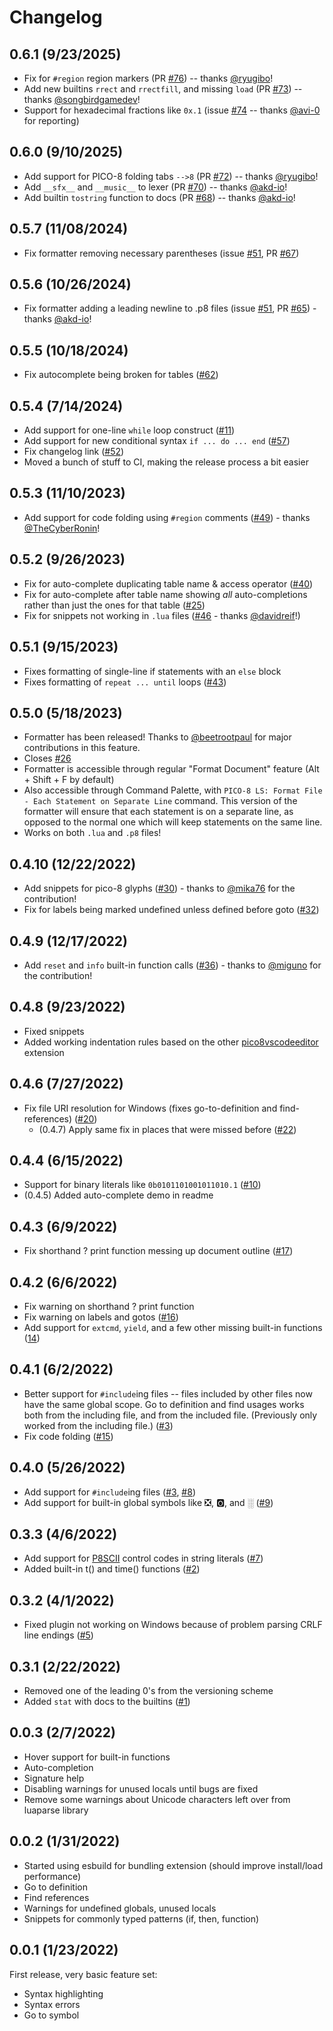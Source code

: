 # Changelog

## 0.6.1 (9/23/2025)

- Fix for `#region` region markers (PR [#76](https://github.com/japhib/pico8-ls/pull/76)) -- thanks [@ryugibo](https://github.com/ryugibo)!
- Add new builtins `rrect` and `rrectfill`, and missing `load` (PR [#73](https://github.com/japhib/pico8-ls/pull/73)) -- thanks [@songbirdgamedev](https://github.com/songbirdgamedev)!
- Support for hexadecimal fractions like `0x.1` (issue [#74](https://github.com/japhib/pico8-ls/issues/74) -- thanks [@avi-0](https://github.com/avi-0) for reporting)

## 0.6.0 (9/10/2025)

- Add support for PICO-8 folding tabs `-->8` (PR [#72](https://github.com/japhib/pico8-ls/pull/72)) -- thanks [@ryugibo](https://github.com/ryugibo)!
- Add `__sfx__` and `__music__` to lexer (PR [#70](https://github.com/japhib/pico8-ls/pull/70)) -- thanks [@akd-io](https://github.com/akd-io)!
- Add builtin `tostring` function to docs (PR [#68](https://github.com/japhib/pico8-ls/pull/68)) -- thanks [@akd-io](https://github.com/akd-io)!

## 0.5.7 (11/08/2024)

- Fix formatter removing necessary parentheses (issue [#51](https://github.com/japhib/pico8-ls/issues/50), PR [#67](https://github.com/japhib/pico8-ls/pull/67))

## 0.5.6 (10/26/2024)

- Fix formatter adding a leading newline to .p8 files (issue [#51](https://github.com/japhib/pico8-ls/issues/51), PR [#65](https://github.com/japhib/pico8-ls/pull/65)) - thanks [@akd-io](https://github.com/akd-io)!

## 0.5.5 (10/18/2024)

- Fix autocomplete being broken for tables ([#62](https://github.com/japhib/pico8-ls/issues/62))

## 0.5.4 (7/14/2024)

- Add support for one-line `while` loop construct ([#11](https://github.com/japhib/pico8-ls/issues/11))
- Add support for new conditional syntax `if ... do ... end` ([#57](https://github.com/japhib/pico8-ls/issues/57))
- Fix changelog link ([#52](https://github.com/japhib/pico8-ls/pull/52))
- Moved a bunch of stuff to CI, making the release process a bit easier

## 0.5.3 (11/10/2023)

- Add support for code folding using `#region` comments ([#49](https://github.com/japhib/pico8-ls/pull/49)) - thanks [@TheCyberRonin](https://github.com/TheCyberRonin)!

## 0.5.2 (9/26/2023)

- Fix for auto-complete duplicating table name & access operator ([#40](https://github.com/japhib/pico8-ls/issues/40))
- Fix for auto-complete after table name showing _all_ auto-completions rather than just the ones for that table ([#25](https://github.com/japhib/pico8-ls/issues/25))
- Fix for snippets not working in `.lua` files ([#46](https://github.com/japhib/pico8-ls/pull/46) - thanks [@davidreif](https://github.com/davidreif)!)

## 0.5.1 (9/15/2023)

- Fixes formatting of single-line if statements with an `else` block
- Fixes formatting of `repeat ... until` loops ([#43](https://github.com/japhib/pico8-ls/issues/43))

## 0.5.0 (5/18/2023)

- Formatter has been released! Thanks to [@beetrootpaul](https://github.com/beetrootpaul) for major contributions in this feature.
- Closes [#26](https://github.com/japhib/pico8-ls/issues/26)
- Formatter is accessible through regular "Format Document" feature (Alt + Shift + F by default)
- Also accessible through Command Palette, with `PICO-8 LS: Format File - Each Statement on Separate Line` command. This version of the formatter will ensure that each statement is on a separate line, as opposed to the normal one which will keep statements on the same line.
- Works on both `.lua` and `.p8` files!

## 0.4.10 (12/22/2022)

- Add snippets for pico-8 glyphs ([#30](https://github.com/japhib/pico8-ls/issues/30)) - thanks to [@mika76](https://github.com/mika76) for the contribution!
- Fix for labels being marked undefined unless defined before goto ([#32](https://github.com/japhib/pico8-ls/issues/32))

## 0.4.9 (12/17/2022)

- Add `reset` and `info` built-in function calls ([#36](https://github.com/japhib/pico8-ls/pull/36)) - thanks to [@miguno](https://github.com/miguno) for the contribution!

## 0.4.8 (9/23/2022)

- Fixed snippets
- Added working indentation rules based on the other [pico8vscodeeditor](https://github.com/grumpydev/pico8vscodeeditor) extension

## 0.4.6 (7/27/2022)

- Fix file URI resolution for Windows (fixes go-to-definition and find-references) ([#20](https://github.com/japhib/pico8-ls/issues/20))
	- (0.4.7) Apply same fix in places that were missed before ([#22](https://github.com/japhib/pico8-ls/issues/22))

## 0.4.4 (6/15/2022)

- Support for binary literals like `0b0101101001011010.1` ([#10](https://github.com/japhib/pico8-ls/issues/10))
- (0.4.5) Added auto-complete demo in readme

## 0.4.3 (6/9/2022)

- Fix shorthand ? print function messing up document outline ([#17](https://github.com/japhib/pico8-ls/issues/17))

## 0.4.2 (6/6/2022)

- Fix warning on shorthand ? print function
- Fix warning on labels and gotos ([#16](https://github.com/japhib/pico8-ls/issues/16))
- Add support for `extcmd`, `yield`, and a few other missing built-in functions ([14](https://github.com/japhib/pico8-ls/issues/14))

## 0.4.1 (6/2/2022)

- Better support for `#include`ing files -- files included by other files now have the same global scope. Go to definition and find usages works both from the including file, and from the included file. (Previously only worked from the including file.) ([#3](https://github.com/japhib/pico8-ls/issues/3))
- Fix code folding ([#15](https://github.com/japhib/pico8-ls/issues/15))

## 0.4.0 (5/26/2022)

- Add support for `#include`ing files ([#3](https://github.com/japhib/pico8-ls/issues/3), [#8](https://github.com/japhib/pico8-ls/issues/8))
- Add support for built-in global symbols like ❎, 🅾️, and ░ ([#9](https://github.com/japhib/pico8-ls/issues/9))

## 0.3.3 (4/6/2022)

- Add support for [P8SCII](https://pico-8.fandom.com/wiki/P8SCII) control codes in string literals ([#7](https://github.com/japhib/pico8-ls/issues/7))
- Added built-in t() and time() functions ([#2](https://github.com/japhib/pico8-ls/issues/2))

## 0.3.2 (4/1/2022)

- Fixed plugin not working on Windows because of problem parsing CRLF line endings ([#5](https://github.com/japhib/pico8-ls/issues/5))

## 0.3.1 (2/22/2022)

- Removed one of the leading 0's from the versioning scheme
- Added `stat` with docs to the builtins ([#1](https://github.com/japhib/pico8-ls/issues/1))

## 0.0.3 (2/7/2022)

- Hover support for built-in functions
- Auto-completion
- Signature help
- Disabling warnings for unused locals until bugs are fixed
- Remove some warnings about Unicode characters left over from luaparse library

## 0.0.2 (1/31/2022)

- Started using esbuild for bundling extension (should improve install/load performance)
- Go to definition
- Find references
- Warnings for undefined globals, unused locals
- Snippets for commonly typed patterns (if, then, function)

## 0.0.1 (1/23/2022)

First release, very basic feature set:
- Syntax highlighting
- Syntax errors
- Go to symbol
